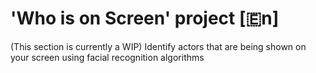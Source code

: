 # 'Who is on Screen' project [🇪n]

(This section is currently a WIP)
Identify actors that are being shown on your screen using facial recognition algorithms
